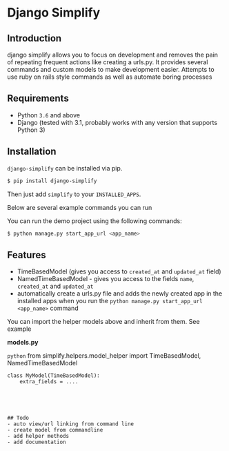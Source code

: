 # Django Simplify


## Introduction

django simplify allows you to focus on development and removes the pain of repeating frequent actions like creating a urls.py. It provides several commands and custom models to make development easier. Attempts to use ruby on rails style commands as well as automate boring processes

## Requirements

* Python `3.6` and above
* Django (tested with 3.1, probably works with any version that supports
  Python 3)

## Installation

`django-simplify` can be installed via pip.


```sh
$ pip install django-simplify
```

Then just add `simplify` to your `INSTALLED_APPS`.


Below are several example commands you can run

You can run the demo project using the following commands:

```sh
$ python manage.py start_app_url <app_name>
```

## Features

- TimeBasedModel (gives you access to `created_at` and `updated_at` field)
- NamedTimeBasedModel - gives you access to the fields `name`, `created_at` and `updated_at`
- automatically create a urls.py file and adds the newly created app in the installed apps when you run the `python manage.py start_app_url <app_name>` command

You can import the helper models above and inherit from them. See example

**models.py**

```python```
    from simplify.helpers.model_helper import TimeBasedModel, NamedTimeBasedModel

    class MyModel(TimeBasedModel):
        extra_fields = ....
```




## Todo
- auto view/url linking from command line
- create model from commandline
- add helper methods
- add documentation
